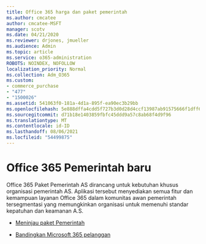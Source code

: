 ```yaml
---
title: Office 365 harga dan paket pemerintah
ms.author: cmcatee
author: cmcatee-MSFT
manager: scotv
ms.date: 04/21/2020
ms.reviewer: drjones, jmueller
ms.audience: Admin
ms.topic: article
ms.service: o365-administration
ROBOTS: NOINDEX, NOFOLLOW
localization_priority: Normal
ms.collection: Adm_O365
ms.custom:
- commerce_purchase
- "477"
- "1500026"
ms.assetid: 541063f0-181a-4d1a-895f-ea90ec3b29bb
ms.openlocfilehash: 5e888dffa4cdd5f727b3d0d28d4ccf13987ab91575666f1dff62c684308da06e
ms.sourcegitcommit: d71b18e1403859fbfc45ddd9a57c8ab68f4d9f96
ms.translationtype: MT
ms.contentlocale: id-ID
ms.lasthandoff: 08/06/2021
ms.locfileid: "54499875"
---
```

# <a name="office-365-government-plans"></a>Office 365 Pemerintah baru

Office 365 Paket Pemerintah AS dirancang untuk kebutuhan khusus organisasi pemerintah AS. Aplikasi tersebut menyediakan semua fitur dan kemampuan layanan Office 365 dalam komunitas awan pemerintah tersegmentasi yang memungkinkan organisasi untuk memenuhi standar kepatuhan dan keamanan A.S.
  
- [Meninjau paket Pemerintah](https://products.office.com/government/compare-office-365-government-plans)

- [Bandingkan Microsoft 365 pelanggan](https://products.office.com/business/compare-more-office-365-for-business-plans)